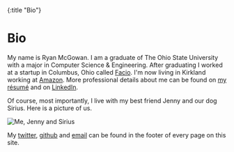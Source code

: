 {:title "Bio"}

# Bio

My name is Ryan McGowan.
I am a graduate of The Ohio State University with a major in Computer Science & Engineering.
After graduating I worked at a startup in Columbus, Ohio called [Facio][].
I'm now living in Kirkland working at [Amazon][]. More professional
details about me can be found on [my résumé][resume] and on [LinkedIn][].

Of course, most importantly, I live with my best friend Jenny and our dog Sirius.
Here is a picture of us.

![Me, Jenny and Sirius](https://dl.dropboxusercontent.com/u/1378350/me-jenny-and-sirius-2014-09-04.jpg)

My [twitter][], [github][] and [email][] can be found in the footer of every page on this site.

[Facio]: http://facio.com/
[Amazon]: http://www.amazon.com/
[email]: mailto:ryan@ryanmcg.com
[resume]: https://dl.dropboxusercontent.com/u/1378350/resume.pdf
[github]: https://github.com/RyanMcG
[twitter]: https://twitter.com/Ryan_VM
[LinkedIn]: https://www.linkedin.com/in/ryanvm/
